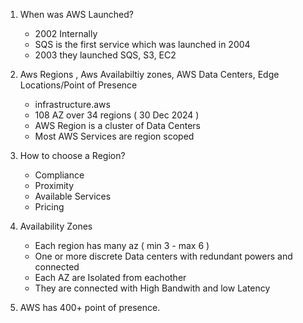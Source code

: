 1. When was AWS Launched?
   - 2002 Internally
   - SQS is the first service which was launched in 2004
   - 2003 they launched SQS, S3, EC2

2. Aws Regions , Aws Availabiltiy zones, AWS Data Centers, Edge Locations/Point of Presence
   - infrastructure.aws
   - 108 AZ over 34 regions ( 30 Dec 2024 )
   - AWS Region is a cluster of Data Centers
   - Most AWS Services are region scoped


3. How to choose a Region?
   - Compliance
   - Proximity
   - Available Services
   - Pricing

4. Availability Zones 
   - Each region has many az ( min 3 - max 6 )
   - One or more discrete Data centers with redundant powers and connected
   - Each AZ are Isolated from eachother 
   - They are connected with High Bandwith and low Latency

5. AWS has 400+ point of presence. 
